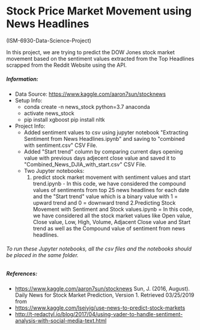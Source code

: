 # Stock Price Market Movement using News Headlines
(ISM-6930-Data-Science-Project)

In this project, we are trying to predict the DOW Jones stock market movement based on the sentiment values extracted from the Top Headlines scrapped from the Reddit Website using the API.

##### Information:
* Data Source: https://www.kaggle.com/aaron7sun/stocknews
* Setup Info: 
    * conda create -n news_stock python=3.7 anaconda
    * activate news_stock
    * pip install xgboost pip install nltk
* Project Info:
    * Added sentiment values to csv using jupyter notebook "Extracting Sentiment from News Headlines.ipynb" and saving to "combined with sentiment.csv" CSV File.
    * Added "Start trend" column by comparing current days opening value with previous days adjecent close value and saved it to "Combined_News_DJIA_with_start.csv" CSV File.
    * Two Jupyter notebooks:
      1. predict stock market movement with sentiment values and start trend.ipynb - In this code, we have considered the compound values of sentiments from top 25 news headlines for each date and the "Start trend" value which is a binary value with 1 = upward trend and 0 = downward trend
      2.Predicting Stock Movement with Sentiment and Stock values.ipynb = In this code, we have considered all the stock market values like Open value, Close value, Low, High, Volume, Adjacent Close value and Start trend as well as the Compound value of sentiment from news headlines.

###### To run these Jupyter notebooks, all the csv files and the notebooks should be placed in the same folder.

##### References:
* https://www.kaggle.com/aaron7sun/stocknews
  Sun, J. (2016, August). Daily News for Stock Market Prediction, Version 1. Retrieved 03/25/2019 from 
* https://www.kaggle.com/lseiyjg/use-news-to-predict-stock-markets
* http://t-redactyl.io/blog/2017/04/using-vader-to-handle-sentiment-analysis-with-social-media-text.html
